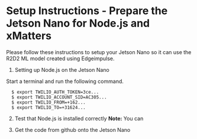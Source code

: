 # Setup Instructions - Prepare the Jetson Nano for Node.js and xMatters

Please follow these instructions to setup your Jetson Nano so it can use the R2D2 ML model created using Edgeimpulse.
1. Setting up Node.js on the Jetson Nano

Start a terminal and run the following command.
  ```
    $ export TWILIO_AUTH_TOKEN=3ce...
    $ export TWILIO_ACCOUNT_SID=AC305...
    $ export TWILIO_FROM=+162...
    $ export TWILIO_TO=+31624...
  ```
2. Test that Node.js is installed correctly
**Note:** You can 

3. Get the code from github onto the Jetson Nano
